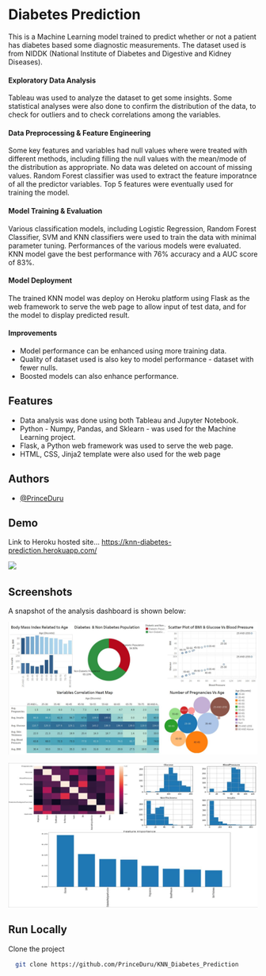 
# Diabetes Prediction

This is a Machine Learning model trained to predict whether or not a patient has diabetes based some diagnostic measurements.
The dataset used is from NIDDK (National Institute of Diabetes and Digestive and Kidney Diseases).

#### Exploratory Data Analysis
Tableau was used to analyze the dataset to get some insights.
Some statistical analyses were also done to confirm the distribution of the data, to check for outliers and to check correlations among the variables.


#### Data Preprocessing & Feature Engineering
Some key features and variables had null values where were treated with different methods, including filling the null values with the mean/mode of the distribution as appropriate.
No data was deleted on account of missing values.
Random Forest classifier was used to extract the feature imporatnce of all the predictor variables.
Top 5 features were eventually used for training the model.



#### Model Training & Evaluation
Various classification models, including Logistic Regression, Random Forest Classifier, SVM and KNN classifiers were used to train the data with minimal parameter tuning.
Performances of the various models were evaluated.
KNN model gave the best performance with 76% accuracy and a AUC score of 83%.

#### Model Deployment
The trained KNN model was deploy on Heroku platform using Flask as the web framework to serve the web page to allow input of test data, and for the model to display predicted result.

#### Improvements
* Model performance can be enhanced using more training data.
* Quality of dataset used is also key to model performance - dataset with fewer nulls.
* Boosted models can also enhance performance.
## Features

- Data analysis was done using both Tableau and Jupyter Notebook.
- Python - Numpy, Pandas, and Sklearn - was used for the Machine Learning project.
- Flask, a Python web framework was used to serve the web page.
- HTML, CSS, Jinja2 template were also used for the web page

## Authors

- [@PrinceDuru](https://github.com/PrinceDuru)


## Demo
Link to Heroku hosted site... https://knn-diabetes-prediction.herokuapp.com/

<p><img src="https://github.com/PrinceDuru/KNN_Diabetes_Prediction/blob/master/Demo.gif" /></p>



## Screenshots
A snapshot of the analysis dashboard is shown below:

![Analysis_Dashboard](https://github.com/PrinceDuru/KNN_Diabetes_Prediction/blob/master/Dashboard.JPG)
  
![screenshots](https://github.com/PrinceDuru/KNN_Diabetes_Prediction/blob/master/screenshot2.JPG)


## Run Locally

Clone the project

```bash
  git clone https://github.com/PrinceDuru/KNN_Diabetes_Prediction
```


